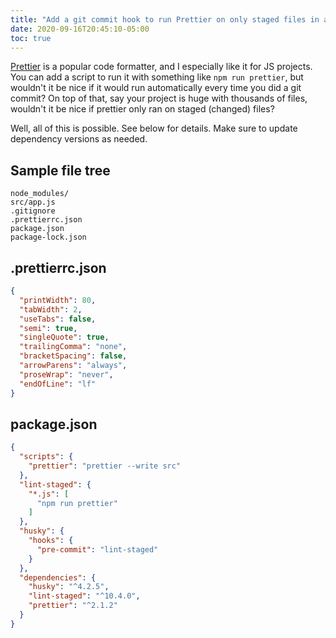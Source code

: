 ```yaml
---
title: "Add a git commit hook to run Prettier on only staged files in a NodeJS project"
date: 2020-09-16T20:45:10-05:00
toc: true
---
```


[Prettier](https://www.npmjs.com/package/prettier) is a popular code formatter, and I especially like it for JS projects. You can add a script to run it with something like `npm run prettier`, but wouldn't it be nice if it would run automatically every time you did a git commit? On top of that, say your project is huge with thousands of files, wouldn't it be nice if prettier only ran on staged (changed) files?

Well, all of this is possible. See below for details. Make sure to update dependency versions as needed.

## Sample file tree

```
node_modules/
src/app.js
.gitignore
.prettierrc.json
package.json
package-lock.json
```

## .prettierrc.json

```json
{
  "printWidth": 80,
  "tabWidth": 2,
  "useTabs": false,
  "semi": true,
  "singleQuote": true,
  "trailingComma": "none",
  "bracketSpacing": false,
  "arrowParens": "always",
  "proseWrap": "never",
  "endOfLine": "lf"
}
```

## package.json

```json
{
  "scripts": {
    "prettier": "prettier --write src"
  },
  "lint-staged": {
    "*.js": [
      "npm run prettier"
    ]
  },
  "husky": {
    "hooks": {
      "pre-commit": "lint-staged"
    }
  },
  "dependencies": {
    "husky": "^4.2.5",
    "lint-staged": "^10.4.0",
    "prettier": "^2.1.2"
  }
}
```
